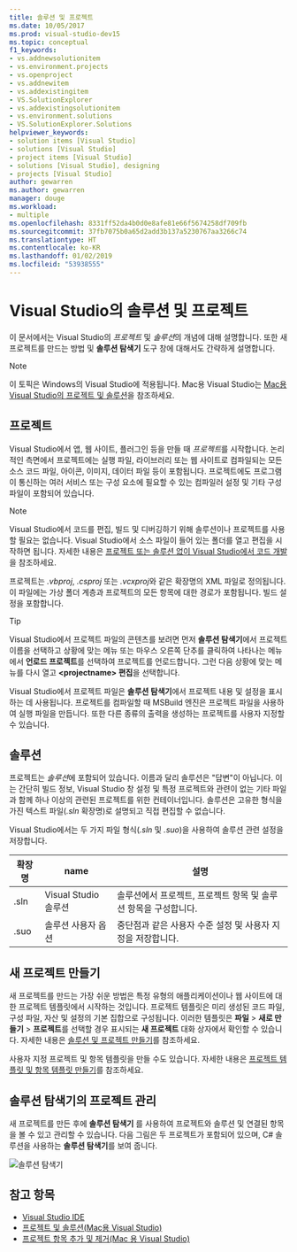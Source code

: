 ```yaml
---
title: 솔루션 및 프로젝트
ms.date: 10/05/2017
ms.prod: visual-studio-dev15
ms.topic: conceptual
f1_keywords:
- vs.addnewsolutionitem
- vs.environment.projects
- vs.openproject
- vs.addnewitem
- vs.addexistingitem
- VS.SolutionExplorer
- vs.addexistingsolutionitem
- vs.environment.solutions
- VS.SolutionExplorer.Solutions
helpviewer_keywords:
- solution items [Visual Studio]
- solutions [Visual Studio]
- project items [Visual Studio]
- solutions [Visual Studio], designing
- projects [Visual Studio]
author: gewarren
ms.author: gewarren
manager: douge
ms.workload:
- multiple
ms.openlocfilehash: 8331ff52da4b0d0e8afe81e66f5674258df709fb
ms.sourcegitcommit: 37fb7075b0a65d2add3b137a5230767aa3266c74
ms.translationtype: HT
ms.contentlocale: ko-KR
ms.lasthandoff: 01/02/2019
ms.locfileid: "53938555"
---
```

# <a name="solutions-and-projects-in-visual-studio"></a>Visual Studio의 솔루션 및 프로젝트

이 문서에서는 Visual Studio의 *프로젝트* 및 *솔루션*의 개념에 대해 설명합니다. 또한 새 프로젝트를 만드는 방법 및 **솔루션 탐색기** 도구 창에 대해서도 간략하게 설명합니다.

> [!NOTE]
> 이 토픽은 Windows의 Visual Studio에 적용됩니다. Mac용 Visual Studio는 [Mac용 Visual Studio의 프로젝트 및 솔루션](/visualstudio/mac/projects-and-solutions)을 참조하세요.

## <a name="projects"></a>프로젝트

Visual Studio에서 앱, 웹 사이트, 플러그인 등을 만들 때 *프로젝트*를 시작합니다. 논리적인 측면에서 프로젝트에는 실행 파일, 라이브러리 또는 웹 사이트로 컴파일되는 모든 소스 코드 파일, 아이콘, 이미지, 데이터 파일 등이 포함됩니다. 프로젝트에도 프로그램이 통신하는 여러 서비스 또는 구성 요소에 필요할 수 있는 컴파일러 설정 및 기타 구성 파일이 포함되어 있습니다.

> [!NOTE]
> Visual Studio에서 코드를 편집, 빌드 및 디버깅하기 위해 솔루션이나 프로젝트를 사용할 필요는 없습니다. Visual Studio에서 소스 파일이 들어 있는 폴더를 열고 편집을 시작하면 됩니다. 자세한 내용은 [프로젝트 또는 솔루션 없이 Visual Studio에서 코드 개발](../ide/develop-code-in-visual-studio-without-projects-or-solutions.md)을 참조하세요.

프로젝트는 *.vbproj*, *.csproj* 또는 *.vcxproj*와 같은 확장명의 XML 파일로 정의됩니다. 이 파일에는 가상 폴더 계층과 프로젝트의 모든 항목에 대한 경로가 포함됩니다. 빌드 설정을 포함합니다.

> [!TIP]
> Visual Studio에서 프로젝트 파일의 콘텐츠를 보려면 먼저 **솔루션 탐색기**에서 프로젝트 이름을 선택하고 상황에 맞는 메뉴 또는 마우스 오른쪽 단추를 클릭하여 나타나는 메뉴에서 **언로드 프로젝트**를 선택하여 프로젝트를 언로드합니다. 그런 다음 상황에 맞는 메뉴를 다시 열고 **\<projectname\> 편집**을 선택합니다.

Visual Studio에서 프로젝트 파일은 **솔루션 탐색기**에서 프로젝트 내용 및 설정을 표시하는 데 사용됩니다. 프로젝트를 컴파일할 때 MSBuild 엔진은 프로젝트 파일을 사용하여 실행 파일을 만듭니다. 또한 다른 종류의 출력을 생성하는 프로젝트를 사용자 지정할 수 있습니다.

## <a name="solutions"></a>솔루션

프로젝트는 *솔루션*에 포함되어 있습니다. 이름과 달리 솔루션은 "답변"이 아닙니다. 이는 간단히 빌드 정보, Visual Studio 창 설정 및 특정 프로젝트와 관련이 없는 기타 파일과 함께 하나 이상의 관련된 프로젝트를 위한 컨테이너입니다. 솔루션은 고유한 형식을 가진 텍스트 파일(*.sln* 확장명)로 설명되고 직접 편집할 수 없습니다.

Visual Studio에서는 두 가지 파일 형식(*.sln* 및 *.suo*)을 사용하여 솔루션 관련 설정을 저장합니다.

|확장명|name|설명|
|---------------|----------|-----------------|
|.sln|Visual Studio 솔루션|솔루션에서 프로젝트, 프로젝트 항목 및 솔루션 항목을 구성합니다.|
|.suo|솔루션 사용자 옵션|중단점과 같은 사용자 수준 설정 및 사용자 지정을 저장합니다.|

## <a name="create-new-projects"></a>새 프로젝트 만들기

새 프로젝트를 만드는 가장 쉬운 방법은 특정 유형의 애플리케이션이나 웹 사이트에 대한 프로젝트 템플릿에서 시작하는 것입니다. 프로젝트 템플릿은 미리 생성된 코드 파일, 구성 파일, 자산 및 설정의 기본 집합으로 구성됩니다. 이러한 템플릿은 **파일** > **새로 만들기** > **프로젝트**를 선택할 경우 표시되는 **새 프로젝트** 대화 상자에서 확인할 수 있습니다. 자세한 내용은 [솔루션 및 프로젝트 만들기](../ide/creating-solutions-and-projects.md)를 참조하세요.

사용자 지정 프로젝트 및 항목 템플릿을 만들 수도 있습니다. 자세한 내용은 [프로젝트 템플릿 및 항목 템플릿 만들기](../ide/creating-project-and-item-templates.md)를 참조하세요.

## <a name="manage-projects-in-solution-explorer"></a>솔루션 탐색기의 프로젝트 관리

새 프로젝트를 만든 후에 **솔루션 탐색기** 를 사용하여 프로젝트와 솔루션 및 연결된 항목을 볼 수 있고 관리할 수 있습니다. 다음 그림은 두 프로젝트가 포함되어 있으며, C# 솔루션을 사용하는 **솔루션 탐색기**를 보여 줍니다.

![솔루션 탐색기](../ide/media/vs2015_solution_explorer.png)

## <a name="see-also"></a>참고 항목

- [Visual Studio IDE](../get-started/visual-studio-ide.md)
- [프로젝트 및 솔루션(Mac용 Visual Studio)](/visualstudio/mac/projects-and-solutions)
- [프로젝트 항목 추가 및 제거(Mac 용 Visual Studio)](/visualstudio/mac/add-and-remove-project-items)
